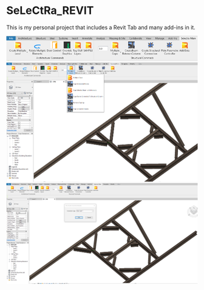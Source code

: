 # SeLeCtRa_REVIT
This is my personal project that includes a Revit Tab and many add-ins in it.


![alt text](CommandTab/2.png "Tag Wall Layer")
![alt text](CommandTab/3.png "Tag Wall Layer")
![alt text](CommandTab/4.png "Tag Wall Layer")

